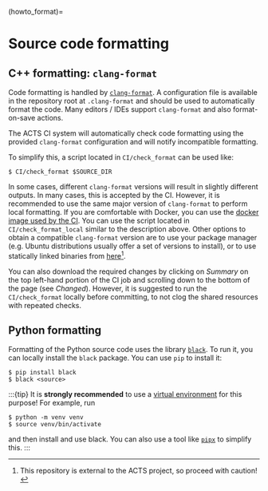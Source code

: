 (howto_format)=

# Source code formatting

## C++ formatting: `clang-format`

Code formatting is handled by
[`clang-format`](https://clang.llvm.org/docs/ClangFormat.html). A configuration
file is available in the repository root at `.clang-format` and should be used
to automatically format the code. Many editors / IDEs support `clang-format`
and also format-on-save actions.

The ACTS CI system will automatically check code formatting using the provided
`clang-format` configuration and will notify incompatible formatting.

To simplify this, a script located in `CI/check_format` can be used like:

```console
$ CI/check_format $SOURCE_DIR
```

In some cases, different `clang-format` versions will result in slightly
different outputs. In many cases, this is accepted by the CI. However, it is
recommended to use the same major version of `clang-format` to perform local
formatting. If you are comfortable with Docker, you can use the [docker image
used by the
CI](https://github.com/acts-project/machines/blob/master/format10/Dockerfile).
You can use the script located in `CI/check_format_local` similar to the
description above. Other options to obtain a compatible `clang-format` version
are to use your package manager (e.g. Ubuntu distributions usually offer a set of
versions to install), or to use statically linked binaries from
[here](https://github.com/muttleyxd/clang-tools-static-binaries)[^1].

You can also download the required changes by clicking on *Summary* on the top left-hand
portion of the CI job and scrolling down to the bottom of the page (see *Changed*).
However, it is suggested to run the `CI/check_format` locally before committing, to not
clog the shared resources with repeated checks.

## Python formatting

Formatting of the Python source code uses the library
[`black`](https://github.com/psf/black). To run it, you can locally install the
`black` package. You can use `pip` to install it:

```console
$ pip install black
$ black <source> 
```

:::{tip}
It is **strongly recommended** to use a [virtual
environment](https://realpython.com/python-virtual-environments-a-primer/) for
this purpose! For example, run 

```console
$ python -m venv venv
$ source venv/bin/activate
```

and then install and use black. You can also use a tool like
[`pipx`](https://github.com/pypa/pipx) to simplify this.
:::

[^1]: This repository is external to the ACTS project, so proceed with caution!
